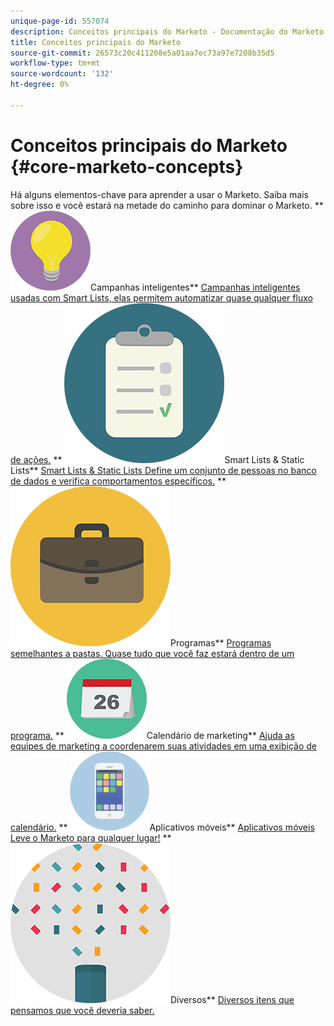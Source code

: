 ```yaml
---
unique-page-id: 557074
description: Conceitos principais do Marketo - Documentação do Marketo - Documentação do produto
title: Conceitos principais do Marketo
source-git-commit: 26573c20c411208e5a01aa7ec73a97e7208b35d5
workflow-type: tm+mt
source-wordcount: '132'
ht-degree: 0%

---
```



# Conceitos principais do Marketo {#core-marketo-concepts}

Há alguns elementos-chave para aprender a usar o Marketo. Saiba mais sobre isso e você estará na metade do caminho para dominar o Marketo.
** ![Campanhas inteligentes](assets/seo-01.png)Campanhas inteligentes** [Campanhas inteligentes usadas com Smart Lists, elas permitem automatizar quase qualquer fluxo de ações.](https://docs.marketo.com/display/DOCS/Smart+Campaigns)     ** ![Smart Lists &amp; Static Lists](assets/office-35.png)Smart Lists &amp; Static Lists** [Smart Lists &amp; Static Lists Define um conjunto de pessoas no banco de dados e verifica comportamentos específicos.](https://docs.marketo.com/display/DOCS/Smart+Lists+and+Static+Lists)     ** ![Programas](assets/office-02.png)Programas** [Programas semelhantes a pastas. Quase tudo que você faz estará dentro de um programa.](https://docs.marketo.com/display/DOCS/Programs)     ** ![Calendário de marketing](assets/office-10.png)Calendário de marketing** [Ajuda as equipes de marketing a coordenarem suas atividades em uma exibição de calendário.](https://docs.marketo.com/display/DOCS/Marketing+Calendar)     ** ![Aplicativos móveis](assets/mobile-apps.png)Aplicativos móveis** [Aplicativos móveis Leve o Marketo para qualquer lugar!](core-marketo-concepts/mobile-apps.md)     ** ![Diversos](assets/party-11.png)Diversos** [Diversos itens que pensamos que você deveria saber.](https://docs.marketo.com/display/DOCS/Miscellaneous)
